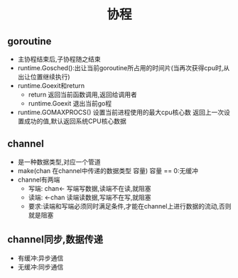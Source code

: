 # <center>协程</center>
## __goroutine__
- 主协程结束后,子协程随之结束
- runtime.Gosched():出让当前goroutine所占用的时间片(当再次获得cpu时,从出让位置继续执行)
- runtime.Goexit和return
    - return 返回当前函数调用,返回给调用者
    - runtime.Goexit 退出当前go程
- runtime.GOMAXPROCS() 设置当前进程使用的最大cpu核心数 返回上一次设置成功的值,默认返回系统CPU核心数据

## __channel__
- 是一种数据类型,对应一个管道
- make(chan 在channel中传递的数据类型 容量) 容量 == 0:无缓冲
- channel有两端
    - 写端: chan<- 写端写数据,读端不在读,就阻塞
    - 读端: <-chan 读端读数据,写端不在写,就阻塞
    - 要求:读端和写端必须同时满足条件,才能在channel上进行数据的流动,否则就是阻塞

## __channel同步,数据传递__
- 有缓冲:异步通信
- 无缓冲:同步通信
